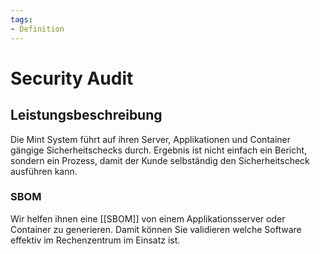 ```yaml
---
tags:
- Definition
---
```

# Security Audit

## Leistungsbeschreibung

Die Mint System führt auf ihren Server, Applikationen und Container gängige Sicherheitschecks durch. Ergebnis ist nicht einfach ein Bericht, sondern ein Prozess, damit der Kunde selbständig den Sicherheitscheck ausführen kann.

### SBOM

Wir helfen ihnen eine [[SBOM]] von einem Applikationsserver oder Container zu generieren. Damit können Sie validieren welche Software effektiv im Rechenzentrum im Einsatz ist.